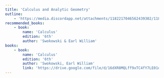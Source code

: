 ```yaml
---
title: 'Calculus and Analytic Geometry'
outline:
    - 'https://media.discordapp.net/attachments/1182217046562439302/1182239390358065302/Calculus.jpg?ex=6583f93b&is=6571843b&hm=d7a1b4940eb74d0650ebcbe82d1484e373182885d45a081cd7fc63d177f5621a&=&format=webp&width=725&height=581'
recommended_books:
    - book:
        name: 'Calculus'
        edition: '6th'
        author: 'Swokowski & Earl William'
books:
    - book:
        name: 'Calculus'
        edition: '6th'
        author: 'Swokowski, Earl William'
        link: 'https://drive.google.com/file/d/16dXR8MQLff9xTC4fY7LE01od39TzLG-h/view'
---
```


